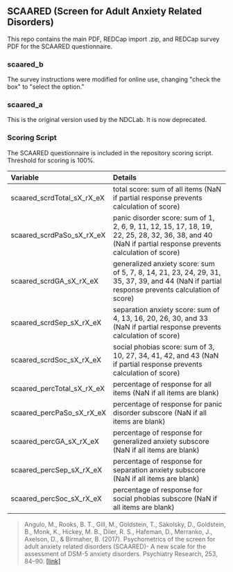 ## SCAARED (Screen for Adult Anxiety Related Disorders)

This repo contains the main PDF, REDCap import .zip, and REDCap survey PDF for the SCAARED questionnaire.


### scaared_b
The survey instructions were modified for online use, changing "check the box" to "select the option."

### scaared_a
This is the original version used by the NDCLab. It is now deprecated.


### Scoring Script
The SCAARED questionnaire is included in the repository scoring script. Threshold for scoring is 100%.

| Variable | Details |
| :--  | :--  |
| scaared_scrdTotal_sX_rX_eX | total score: sum of all items (NaN if partial response prevents calculation of score) |
| scaared_scrdPaSo_sX_rX_eX | panic disorder score: sum of 1, 2, 6, 9, 11, 12, 15, 17, 18, 19, 22, 25, 28, 32, 36, 38, and 40 (NaN if partial response prevents calculation of score) |
| scaared_scrdGA_sX_rX_eX | generalized anxiety score: sum of 5, 7, 8, 14, 21, 23, 24, 29, 31, 35, 37, 39, and 44 (NaN if partial response prevents calculation of score) |
| scaared_scrdSep_sX_rX_eX | separation anxiety score: sum of 4, 13, 16, 20, 26, 30, and 33 (NaN if partial response prevents calculation of score) |
| scaared_scrdSoc_sX_rX_eX | social phobias score: sum of 3, 10, 27, 34, 41, 42, and 43 (NaN if partial response prevents calculation of score) |
| scaared_percTotal_sX_rX_eX | percentage of response for all items (NaN if all items are blank) |
| scaared_percPaSo_sX_rX_eX | percentage of response for panic disorder subscore (NaN if all items are blank) |
| scaared_percGA_sX_rX_eX | percentage of response for generalized anxiety subscore (NaN if all items are blank) |
| scaared_percSep_sX_rX_eX | percentage of response for separation anxiety subscore (NaN if all items are blank) |
| scaared_percSoc_sX_rX_eX | percentage of response for social phobias subscore (NaN if all items are blank) |

> Angulo, M., Rooks, B. T., Gill, M., Goldstein, T., Sakolsky, D., Goldstein, B., Monk, K., Hickey, M. B., Diler, R. S., Hafeman, D., Merranko, J., Axelson, D., & Birmaher, B. (2017). Psychometrics of the screen for adult anxiety related disorders (SCAARED)- A new scale for the assessment of DSM-5 anxiety disorders. Psychiatry Research, 253, 84–90. [[link]](https://pubmed.ncbi.nlm.nih.gov/28359032/)